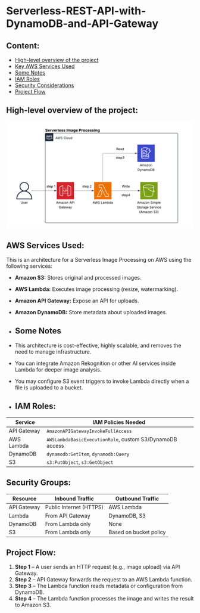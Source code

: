 # Serverless-REST-API-with-DynamoDB-and-API-Gateway
## Content:
- [High-level overview of the project](#high-level-overview-of-the-project)
- [Key AWS Services Used](#key-aws-services-used)
- [Some Notes](#some-notes)
- [IAM Roles](#some-notes)
- [Security Considerations](#Security-Considerations)
- [Project Flow](#project-flow)
## High-level overview of the project:
![Architecture](Image.png)
## AWS Services Used:
This is an architecture for a Serverless Image Processing on AWS using the following services:  

* **Amazon S3:** Stores original and processed images.  
* **AWS Lambda:** Executes image processing (resize, watermarking).  
* **Amazon API Gateway:**  Expose an API for uploads.  
* **Amazon DynamoDB:** Store metadata about uploaded images.
  
* ## Some Notes
  
* This architecture is cost-effective, highly scalable, and removes the need to manage infrastructure. 
*  You can integrate Amazon Rekognition or other AI services inside Lambda for deeper image analysis.
*  You may configure S3 event triggers to invoke Lambda directly when a file is uploaded to a bucket.
*  ## IAM Roles:

| Service           | IAM Policies Needed                                     |
|-------------------|---------------------------------------------------------|
| API Gateway       | `AmazonAPIGatewayInvokeFullAccess`                      |
| AWS Lambda        | `AWSLambdaBasicExecutionRole`, custom S3/DynamoDB access |
| DynamoDB          | `dynamodb:GetItem`, `dynamodb:Query`                    |
| S3                | `s3:PutObject`, `s3:GetObject`                          |


   ## Security Groups:

| Resource         | Inbound Traffic                 | Outbound Traffic                        |
|------------------|----------------------------------|------------------------------------------|
| API Gateway      | Public Internet (HTTPS)         | AWS Lambda                               |
| Lambda           | From API Gateway                | DynamoDB, S3                             |
| DynamoDB         | From Lambda only                | None                                     |
| S3               | From Lambda only                | Based on bucket policy                   |


## Project Flow:

1. **Step 1** – A user sends an HTTP request (e.g., image upload) via API Gateway.
2. **Step 2** – API Gateway forwards the request to an AWS Lambda function.
3. **Step 3** – The Lambda function reads metadata or configuration from DynamoDB.
4. **Step 4** – The Lambda function processes the image and writes the result to Amazon S3.




